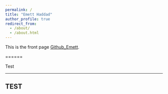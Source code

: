 ```yaml
---
permalink: /
title: "Emett Haddad"
author_profile: true
redirect_from: 
  - /about/
  - /about.html
---
```


This is the front page [Github_Emett](https://github.com/emettgabrielh).

======

Test

------
TEST
------
